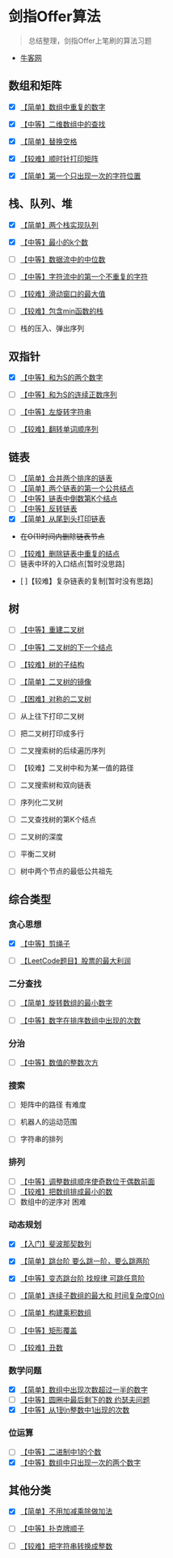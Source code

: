 
# 剑指Offer算法

> 总结整理，剑指Offer上笔刷的算法习题

- [牛客网](https://www.nowcoder.com/exam/oj/ta?tpId=13)

## 数组和矩阵

 - [x] [【简单】数组中重复的数字](数组和矩阵/duplicate.md)
 - [x] [【中等】二维数组中的查找](数组和矩阵/find.md)
 - [x] [【简单】替换空格](数组和矩阵/replaceSpace.md)
 - [x] [【较难】顺时针打印矩阵](数组和矩阵/printMatrix.md)
 - [x] [【简单】第一个只出现一次的字符位置](数组和矩阵/firstNotRepeatingChar.md)


## 栈、队列、堆

- [x] [【简单】两个栈实现队列](栈队列堆/stackToQueue.md)
- [x] [【中等】最小的k个数](栈队列堆/getLeastNumbers.md)
- [ ] [【中等】数据流中的中位数](栈队列堆/insertAndGetMedian.md)
- [ ] [【中等】字符流中的第一个不重复的字符](栈队列堆/firstAppearingOnce.md)
- [ ] [【较难】滑动窗口的最大值](栈队列堆/maxInWindows.md)
- [ ] [【较难】包含min函数的栈](栈队列堆/getMinInJSStack.md)
- [ ] 栈的压入、弹出序列



## 双指针

- [x] [【中等】和为S的两个数字](双指针/findNumbersWithSum.md)
- [ ] [【中等】和为S的连续正数序列](双指针/findContinuousSequence.md)
- [ ] [【中等】左旋转字符串](双指针/leftRotateString.md)
- [ ] [【较难】翻转单词顺序列](双指针/reverseSentence.md)



## 链表

- [ ] [【简单】合并两个排序的链表](链表/merge.md)
- [ ] [【简单】两个链表的第一个公共结点](链表/findFirstCommonNode.md)
- [ ] [【中等】链表中倒数第K个结点](链表/findKthToTail.md)
- [ ] [【中等】反转链表](链表/reverseList.md)
- [x] [【简单】从尾到头打印链表](链表/printListFromTailToHead.md)
- ~~在O(1)时间内删除链表节点~~
- [ ] [【较难】删除链表中重复的结点](链表/deleteDuplication.md)
- [ ] 链表中环的入口结点[暂时没思路]
- [ ]【较难】复杂链表的复制[暂时没有思路]



## 树

- [ ] [【中等】重建二叉树](树/reConstructBinaryTree.md)
- [ ] [【中等】二叉树的下一个结点](树/getNext.md)
- [ ] [【较难】树的子结构](树/hasSubtree.md)
- [ ] [【简单】二叉树的镜像](树/mirror.md)
- [ ] [【困难】对称的二叉树](树/isSymmetrical.md)
- [ ] 从上往下打印二叉树
- [ ] 把二叉树打印成多行
- [ ] 二叉搜索树的后续遍历序列
- [ ] 【较难】二叉树中和为某一值的路径
- [ ] 二叉搜索树和双向链表
- [ ] 序列化二叉树
- [ ] 二叉查找树的第K个结点
- [ ] 二叉树的深度
- [ ] 平衡二叉树
- [ ] 树中两个节点的最低公共祖先


## 综合类型

### 贪心思想

- [x] [【中等】剪绳子](贪心思想/cutRope.md)
- [ ] [【LeetCode题目】股票的最大利润](贪心思想/maxProfit.md)


### 二分查找

- [ ] [【简单】旋转数组的最小数字](二分查找/minNumberInRotateArray.md)
- [ ] [【中等】数字在排序数组中出现的次数](二分查找/getNumberOfK.md)


### 分治

- [ ] [【中等】数值的整数次方](分治/power.md)


### 搜索

- [ ] 矩阵中的路径 有难度
- [ ] 机器人的运动范围
- [ ] 字符串的排列


### 排列

- [ ] [【中等】调整数组顺序使奇数位于偶数前面](排列/reOrderArray.md)
- [ ] [【较难】把数组排成最小的数](双指针/reverseSentence.md)
- [ ] 数组中的逆序对 困难

### 动态规划

- [x] [【入门】斐波那契数列](动态规划/fibonacci.md)
- [x] [【简单】跳台阶 要么跳一阶，要么跳两阶](动态规划/jumpFloor.md)
- [x] [【中等】变态跳台阶 找规律 可跳任意阶](动态规划/jumpFloorII.md)
- [ ] [【简单】连续子数组的最大和 时间复杂度O(n)](动态规划/findGreatestSumOfSubArray.md)
- [ ] [【简单】构建乘积数组](动态规划/multiply.md)
- [ ] [【中等】矩形覆盖](动态规划/rectCover.md)
- [ ] [【较难】丑数](动态规划/getUglyNumber.md)



### 数学问题

- [x] [【简单】数组中出现次数超过一半的数字](数学/moreThanHalfNum.md)
- [ ] [【中等】圆圈中最后剩下的数 约瑟夫问题](数学/lastRemaining.md)
- [x] [【中等】从1到n整数中1出现的次数](数学/numberOf1Between1AndN.md)

### 位运算

- [ ] [【中等】二进制中1的个数](位运算/numberOf1.md)
- [x] [【中等】数组中只出现一次的两个数字](位运算/findNumsAppearOnce.md)

## 其他分类

- [x] [【简单】不用加减乘除做加法](其他相关/add.md)
- [ ] [【中等】扑克牌顺子](其他相关/isContinuous.md)
- [ ] [【较难】把字符串转换成整数](其他相关/strToInt.md)


